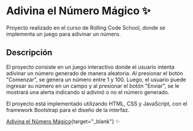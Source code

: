 # Adivina el Número Mágico ✨
Proyecto realizado en el curso de Rolling Code School, donde se implementa un juego para adivinar un número.
## Descripción
El proyecto consiste en un juego interactivo donde el usuario intenta adivinar un número generado de manera aleatoria. Al presionar el botón "Comenzar", se genera un número entre 1 y 100. Luego, el usuario puede ingresar su número en un campo y al presionar el botón "Enviar", se le mostrará una alerta indicando si adivinó o no el número generado.

El proyecto está implementado utilizando HTML, CSS y JavaScript, con el framework Bootstrap para el diseño de la interfaz.

[Adivina el Número Mágico](https://adivina-numero-magico.netlify.app/){target="_blank"} ✨
